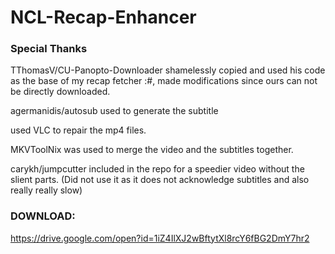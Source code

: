 # NCL-Recap-Enhancer

### Special Thanks

TThomasV/CU-Panopto-Downloader shamelessly copied and used his code as the base of my recap fetcher :#, made modifications since ours can not be directly downloaded. 

agermanidis/autosub used to generate the subtitle

used VLC to repair the mp4 files.

MKVToolNix was used to merge the video and the subtitles together.

carykh/jumpcutter included in the repo for a speedier video without the slient parts. (Did not use it as it does not acknowledge subtitles and also really really slow)


### DOWNLOAD:

https://drive.google.com/open?id=1iZ4IlXJ2wBftytXl8rcY6fBG2DmY7hr2

